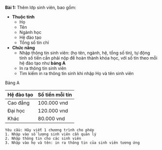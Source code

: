 **Bài 1:** Thêm lớp sinh viên, bao gồm:
- **Thuộc tính**
  - Họ
  - Tên
  - Ngành học
  - Hệ đào tạo
  - Tổng số tín chỉ
- **Chức năng**
  - Nhập thông tin sinh viên: (họ tên, ngành, hệ, tổng số tín), tự động tính số tiền cần phải nộp để hoàn thành khóa học, với số tín theo mỗi hệ đào tạo như **bảng A**
  - In ra thông tin sinh viên
  - Tìm kiếm in ra thông tin sinh khi nhập Họ và tên sinh viên
  
Bảng A

| Hệ đào tạo | Số tiền mỗi tín | 
|------------|-----------------|
| Cao đẳng   | 100.000 vnd     |
| Đại học    | 120.000 vnd     |
| Khác       | 80.000 vnd      |

    Yêu cầu: Hãy viết 1 chương trình cho phép
    1. Nhập vào số lượng sinh viên cần quản lý
    2. Nhập thông tin cho các sinh viên
    3. Nhập vào họ và tên: in ra thông tin của sinh viên tương ứng
